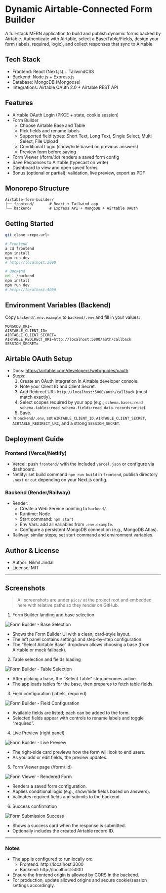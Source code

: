 # Dynamic Airtable-Connected Form Builder

A full‑stack MERN application to build and publish dynamic forms backed by Airtable. Authenticate with Airtable, select a Base/Table/Fields, design your form (labels, required, logic), and collect responses that sync to Airtable.

## Tech Stack
- Frontend: React (Next.js) + TailwindCSS
- Backend: Node.js + Express.js
- Database: MongoDB (Mongoose)
- Integrations: Airtable OAuth 2.0 + Airtable REST API

## Features
- Airtable OAuth Login (PKCE + state, cookie session)
- Form Builder
  - Choose Airtable Base and Table
  - Pick fields and rename labels
  - Supported field types: Short Text, Long Text, Single Select, Multi Select, File Upload
  - Conditional Logic (show/hide based on previous answers)
  - Preview form before saving
- Form Viewer (/form/:id) renders a saved form config
- Save Responses to Airtable (typecast on write)
- Dashboard to view and open saved forms
- Bonus (optional or partial): validation, live preview, export as PDF

## Monorepo Structure
```
Airtable-form-builder/
├── frontend/       # React + Tailwind app
└── backend/        # Express API + MongoDB + Airtable OAuth
```

## Getting Started

```bash
git clone <repo-url>

# Frontend
a cd frontend
npm install
npm run dev
# http://localhost:3000

# Backend
cd ../backend
npm install
npm run dev
# http://localhost:5000
```

## Environment Variables (Backend)
Copy `backend/.env.example` to `backend/.env` and fill in your values:

```
MONGODB_URI=
AIRTABLE_CLIENT_ID=
AIRTABLE_CLIENT_SECRET=
AIRTABLE_REDIRECT_URI=http://localhost:5000/auth/callback
SESSION_SECRET=
```

## Airtable OAuth Setup
- Docs: https://airtable.com/developers/web/guides/oauth
- Steps:
  1. Create an OAuth integration in Airtable developer console.
  2. Note your Client ID and Client Secret.
  3. Add Redirect URI: `http://localhost:5000/auth/callback` (must match exactly).
  4. Select scopes required by your app (e.g., `schema.bases:read schema.tables:read schema.fields:read data.records:write`).
  5. Save.
- In `backend/.env`, set `AIRTABLE_CLIENT_ID`, `AIRTABLE_CLIENT_SECRET`, `AIRTABLE_REDIRECT_URI`, and a strong `SESSION_SECRET`.

## Deployment Guide

### Frontend (Vercel/Netlify)
- Vercel: push `frontend/` with the included `vercel.json` or configure via dashboard.
- Netlify: set build command `npm run build` in `frontend`, publish directory `.next` or `out` depending on your Next.js config.

### Backend (Render/Railway)
- Render:
  - Create a Web Service pointing to `backend/`.
  - Runtime: Node
  - Start command: `npm start`
  - Env Vars: add all variables from `.env.example`.
  - Configure a persistent MongoDB connection (e.g., MongoDB Atlas).
- Railway: similar steps; set start command and environment variables.

## Author & License
- Author: Nikhil Jindal
- License: MIT

---

## Screenshots

> All screenshots are under `pics/` at the project root and embedded here with relative paths so they render on GitHub.

1. Form Builder landing and base selection

![Form Builder - Base Selection](./pics/Screenshot%20(18).png)

- Shows the Form Builder UI with a clean, card-style layout.
- The left panel contains settings and step-by-step configuration.
- The “Select Airtable Base” dropdown allows choosing a base (from Airtable or mock fallback).

2. Table selection and fields loading

![Form Builder - Table Selection](./pics/Screenshot%20(19).png)

- After picking a base, the “Select Table” step becomes active.
- The app loads tables for the base, then prepares to fetch table fields.

3. Field configuration (labels, required)

![Form Builder - Field Configuration](./pics/Screenshot%20(20).png)

- Available fields are listed; each can be added to the form.
- Selected fields appear with controls to rename labels and toggle “required”.

4. Live Preview (right panel)

![Form Builder - Live Preview](./pics/Screenshot%20(21).png)

- The right-side card previews how the form will look to end users.
- As you add or edit fields, the preview updates.

5. Form Viewer page (/form/:id)

![Form Viewer - Rendered Form](./pics/Screenshot%20(22).png)

- Renders a saved form configuration.
- Applies conditional logic (e.g., show/hide fields based on answers).
- Validates required fields and submits to the backend.

6. Success confirmation

![Form Submission Success](./pics/Screenshot%20(23).png)

- Shows a success card when the response is submitted.
- Optionally includes the created Airtable record ID.

---

### Notes
- The app is configured to run locally on:
  - Frontend: http://localhost:3000
  - Backend: http://localhost:5000
- Ensure the frontend origin is allowed by CORS in the backend.
- For production, update allowed origins and secure cookie/session settings accordingly.
